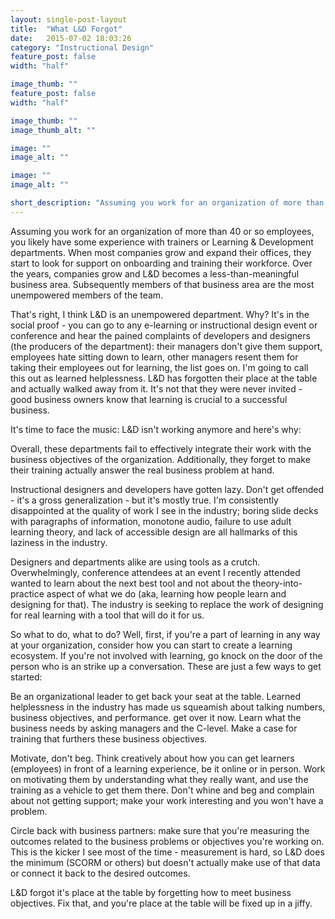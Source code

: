 ```yaml
---
layout: single-post-layout
title:  "What L&D Forgot"
date:   2015-07-02 18:03:26
category: "Instructional Design"
feature_post: false
width: "half"

image_thumb: ""
feature_post: false
width: "half"

image_thumb: ""
image_thumb_alt: ""

image: ""
image_alt: ""

image: ""
image_alt: ""

short_description: "Assuming you work for an organization of more than 40 or so employees, you likely have some experience with trainers or Learning & Development departments. When most companies grow and expand their offices, they start to look for support on onboarding and training their workforce."
---
```


Assuming you work for an organization of more than 40 or so employees, you likely have some experience with trainers or Learning & Development departments. When most companies grow and expand their offices, they start to look for support on onboarding and training their workforce. Over the years, companies grow and L&D becomes a less-than-meaningful business area. Subsequently members of that business area are the most unempowered members of the team.

That's right, I think L&D is an unempowered department. Why? It's in the social proof - you can go to any e-learning or instructional design event or conference and hear the pained complaints of developers and designers (the producers of the department): their managers don't give them support, employees hate sitting down to learn, other managers resent them for taking their employees out for learning, the list goes on. I'm going to call this out as learned helplessness. L&D has forgotten their place at the table and actually walked away from it. It's not that they were never invited - good business owners know that learning is crucial to a successful business.

It's time to face the music: L&D isn't working anymore and here's why:

Overall, these departments fail to effectively integrate their work with the business objectives of the organization. Additionally, they forget to make their training actually answer the real business problem at hand.

Instructional designers and developers have gotten lazy. Don't get offended - it's a gross generalization - but it's mostly true. I'm consistently disappointed at the quality of work I see in the industry; boring slide decks with paragraphs of information, monotone audio, failure to use adult learning theory, and lack of accessible design are all hallmarks of this laziness in the industry.

Designers and departments alike are using tools as a crutch. Overwhelmingly, conference attendees at an event I recently attended wanted to learn about the next best tool and not about the theory-into-practice aspect of what we do (aka, learning how people learn and designing for that). The industry is seeking to replace the work of designing for real learning with a tool that will do it for us.

So what to do, what to do? Well, first, if you're a part of learning in any way at your organization, consider how you can start to create a learning ecosystem. If you're not involved with learning, go knock on the door of the person who is an strike up a conversation. These are just a few ways to get started:

Be an organizational leader to get back your seat at the table. Learned helplessness in the industry has made us squeamish about talking numbers, business objectives, and performance. get over it now. Learn what the business needs by asking managers and the C-level. Make a case for training that furthers these business objectives.

Motivate, don't beg. Think creatively about how you can get learners (employees) in front of a learning experience, be it online or in person. Work on motivating them by understanding what they really want, and use the training as a vehicle to get them there. Don't whine and beg and complain about not getting support; make your work interesting and you won't have a problem.

Circle back with business partners: make sure that you're measuring the outcomes related to the business problems or objectives you're working on. This is the kicker I see most of the time - measurement is hard, so L&D does the minimum (SCORM or others) but doesn't actually make use of that data or connect it back to the desired outcomes.

L&D forgot it's place at the table by forgetting how to meet business objectives. Fix that, and you're place at the table will be fixed up in a jiffy.
